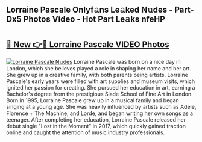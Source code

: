 ## Lorraine Pascale Onlyf𝚊ns Le𝚊ked N𝚞des - Part-Dx5 Photos Video - Hot Part Le𝚊ks nfeHP

# <h2><a href="http://ab64120.deff.icu/?id=Lorraine+Pascale">🔗 New 👉🔴 Lorraine Pascale VIDEO Photos</a></h2>

[![Lorraine Pascale N𝚞des](https://i.imgur.com/rIISA9y.gif)](http://ab64120.deff.icu/?id=Lorraine+Pascale)
Lorraine Pascale was born on a nice day in London, which she believes played a role in shaping her name and her art. She grew up in a creative family, with both parents being artists. Lorraine Pascale's early years were filled with art supplies and museum visits, which ignited her passion for creating. She pursued her education in art, earning a Bachelor's degree from the prestigious Slade School of Fine Art in London. Born in 1995, Lorraine Pascale grew up in a musical family and began singing at a young age. She was heavily influenced by artists such as Adele, Florence + The Machine, and Lorde, and began writing her own songs as a teenager. After completing her education, Lorraine Pascale released her debut single "Lost in the Moment" in 2017, which quickly gained traction online and caught the attention of music industry professionals.
